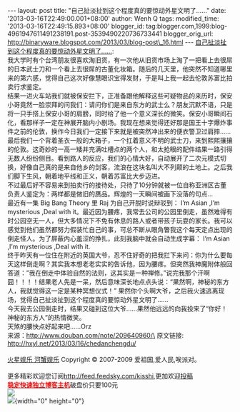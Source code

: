 --- layout: post title: "自己扯淡扯到这个程度真的要惊动外星文明了……"
date: '2013-03-16T22:49:00.001+08:00' author: Wenh Q tags:
modified\_time: '2013-03-16T22:49:15.893+08:00' blogger\_id:
tag:blogger.com,1999:blog-4961947611491238191.post-3539490220736733441
blogger\_orig\_url:
http://binaryware.blogspot.com/2013/03/blog-post\_16.html ---
[自己扯淡扯到这个程度真的要惊动外星文明了……](http://hxyl.net/2013/03/16/chedanchengdu/):\
我大学时有个台湾朋友很喜欢淘旧货，有一次他从旧货市场上淘了一把看上去很屌的日本武士刀和一个看上去很屌的古董化妆箱。随后的几天里，他突然不知道哪里来的第六感，觉得自己这次好像慧眼识宝得发财，于是叫上我一起去伦敦苏富比拍卖行求鉴定。\
结果一进火车站我们就被保安拦下，正准备跟他解释这些可疑物品的来历时，保安小哥竟然一脸崇拜的问我们：请问你们是来自东方的武士么？朋友沉默不语，只是将一只手搭上保安小哥的肩膀，同时给了他一个意义深长的微笑。保安小哥瞬间石化，看那样子一定在神展开脑内小剧场。我现在想来觉得还好那是国王十字爆炸事件之前的伦敦，换作今日我们一定接下来就是被突然冲出来的便衣警卫过肩摔……\
最后我们一个背着圣衣一般的大箱子，一个扛着意义不明的武士刀，来到熙熙攘攘的伦敦。这奇妙的一高一矮并充满吐槽点的两个人，和太抢眼的配件结果一路引得无数人纷纷侧目。看到路人的反应，我们的心情大好，自动展开了二次元模式切换，好像自己真的是来自他乡的剑客，流浪在这块名叫大不列颠的土地上。之后我们脚下生风，朝着地平线和正义，朝着苏富比大步迈进。\
不过最后好不容易来到拍卖行的接待处，只待了10分钟就被一位自称亚洲区古董负责人鉴定为：两样都是做旧的赝品。辉煌的一天瞬间被画下没落的句点…\
最近有一集 Big Bang Theory 里 Raj 为自己开脱时说辩驳到： I’m Asian ,I’m
mysterious ,Deal with
it。最近因为腰疼，我常去公司的公园里倒走，虽然难得有时公园空无一人，但大多情况下不免有休息的路人或者带孩子玩耍的家长。我可以感觉到他们虽然都努力假装忙自己的事，可总不断从眼角瞥我这个每天定点出现的倒走怪人。为了屏蔽内心羞涩的挣扎，此刻我脑中就会自动生成字幕：
I’m Asian ,I’m mysterious ,Deal with it.\
终于昨天有一位住在附近的英国大爷，忍不住好奇的把我拦下来问：你为什么要每天这样倒走啊？其实我本想老老实实的告诉他，因为腰疼。但突然我神魔附体般回答道：”我在倒走中体验自然的法则，这其实是一种禅修。”说完我那个汗啊囧！！！！结果老人先是一呆，然后意味深长地点点头说：“果然啊，神秘的东方人，我就觉得这一定是某种冥想仪式！”
果然你个头啊大爷，之后我火速逃离现场，觉得自己扯淡扯到这个程度真的要惊动外星文明了……\
今天我去公园倒走时，结果又碰到这位大爷……果然他远远的向我投来了“你好！神秘的东方人”的热情微笑。\
天煞的腰快点好起来吧……Orz\
来源：http://www.douban.com/note/209640960/\
原文链接: <http://hxyl.net/2013/03/16/chedanchengdu/>\
\
[火星娱乐 河蟹娱乐](http://hxyl.net/) Copyright © 2007-2009
爱祖国,爱人民,唉派对。\
\
更多精彩欢迎您订阅<http://feed.feedsky.com/kisshi>,更加欢迎[投稿](http://hxyl.net/delivery/)\
[**<span
style="color: red;">稳定快速独立博客主机</span>**](http://www.gegehost.com/)破盘价只要100元\
![](http://img.tongji.linezing.com/922164/tongji.gif)\
![](http://www1.feedsky.com/t1/722986382/kisshi/feedsky/s.gif?r=http://hxyl.net/2013/03/16/chedanchengdu/){width="0"
height="0"}
